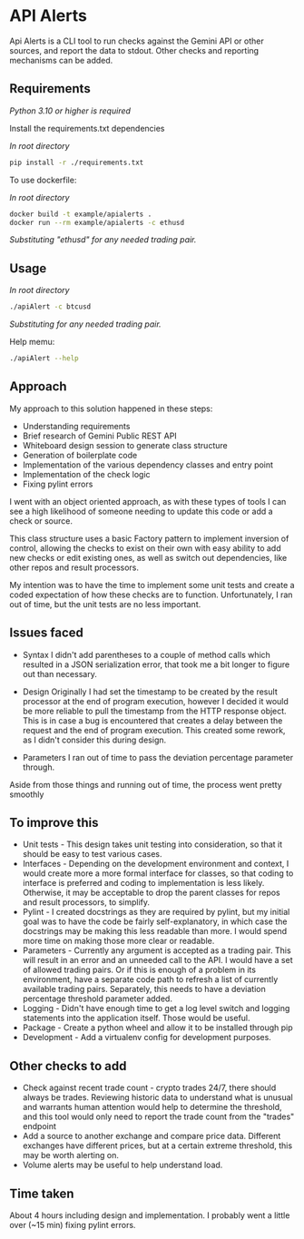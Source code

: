 # API Alerts

Api Alerts is a CLI tool to run checks against the Gemini API or other sources,
and report the data to stdout. Other checks and reporting mechanisms can be added.

## Requirements

*Python 3.10 or higher is required*

Install the requirements.txt dependencies

*In root directory*
```bash
pip install -r ./requirements.txt
```

To use dockerfile:

*In root directory*
```bash
docker build -t example/apialerts .
docker run --rm example/apialerts -c ethusd
```
*Substituting "ethusd" for any needed trading pair.*

## Usage

*In root directory*
```bash
./apiAlert -c btcusd
```
*Substituting <trading pair> for any needed trading pair.*

Help memu:
```bash
./apiAlert --help
```

## Approach
My approach to this solution happened in these steps:
- Understanding requirements
- Brief research of Gemini Public REST API
- Whiteboard design session to generate class structure
- Generation of boilerplate code
- Implementation of the various dependency classes and entry point
- Implementation of the check logic
- Fixing pylint errors

I went with an object oriented approach, as with these types of tools I can
see a high likelihood of someone needing to update this code or add a check
or source.

This class structure uses a basic Factory pattern to implement inversion of
control, allowing the checks to exist on their own with easy ability to add
new checks or edit existing ones, as well as switch out dependencies, like
other repos and result processors.

My intention was to have the time to implement some unit tests and create
a coded expectation of how these checks are to function. Unfortunately, I
ran out of time, but the unit tests are no less important.

## Issues faced
- Syntax
I didn't add parentheses to a couple of method calls which resulted in a JSON
serialization error, that took me a bit longer to figure out than necessary.

- Design
Originally I had set the timestamp to be created by the result processor at
the end of program execution, however I decided it would be more reliable to
pull the timestamp from the HTTP response object.
This is in case a bug is encountered that creates a delay between the request and the end of program execution.
This created some rework, as I didn't consider this during design.

- Parameters
I ran out of time to pass the deviation percentage parameter through.


Aside from those things and running out of time, the process went pretty smoothly


## To improve this

- Unit tests - This design takes unit testing into consideration, so that it should be easy to test various cases.
- Interfaces - Depending on the development environment and context, I would create more a more formal interface for classes, so that coding to interface is preferred and coding to implementation is less likely. Otherwise, it may be acceptable to drop the parent classes for repos and result processors, to simplify.
- Pylint - I created docstrings as they are required by pylint, but my initial goal was to have the code be fairly self-explanatory, in which case the docstrings may be making this less readable than more. I would spend more time on making those more clear or readable.
- Parameters - Currently any argument is accepted as a trading pair. This will result in an error and an unneeded call to the API. I would have a set of allowed trading pairs. Or if this is enough of a problem in its environment, have a separate code path to refresh a list of currently available trading pairs. Separately, this needs to have a deviation percentage threshold parameter added.
- Logging - Didn't have enough time to get a log level switch and logging statements into the application itself. Those would be useful.
- Package - Create a python wheel and allow it to be installed through pip
- Development - Add a virtualenv config for development purposes.


## Other checks to add
- Check against recent trade count - crypto trades 24/7, there should always be trades. Reviewing historic data to understand what is unusual and warrants human attention would help to determine the threshold, and this tool would only need to report the trade count from the "trades" endpoint
- Add a source to another exchange and compare price data. Different exchanges have different prices, but at a certain extreme threshold, this may be worth alerting on.
- Volume alerts may be useful to help understand load.

## Time taken
About 4 hours including design and implementation. I probably went a little over (~15 min) fixing pylint errors.

